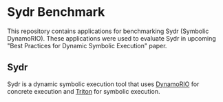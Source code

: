 # Sydr Benchmark

This repository contains applications for benchmarking Sydr (Symbolic
DynamoRIO). These applications were used to evaluate Sydr in upcoming "Best
Practices for Dynamic Symbolic Execution" paper.

## Sydr

Sydr is a dynamic symbolic execution tool that uses
[DynamoRIO](https://github.com/DynamoRIO/dynamorio) for concrete execution and
[Triton](https://github.com/JonathanSalwan/Triton) for symbolic execution.

